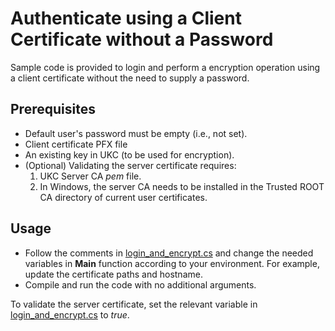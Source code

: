 # Authenticate using a Client Certificate without a Password

Sample code is provided to login and perform a encryption operation using a client certificate without the need to supply a password.

## Prerequisites

- Default user's password must be empty (i.e., not set).
- Client certificate PFX file
- An existing key in UKC (to be used for encryption).
- (Optional) Validating the server certificate requires:
    1. UKC Server CA *pem* file.
    2. In Windows, the server CA needs to be installed in the Trusted ROOT CA directory of current user certificates.

## Usage

- Follow the comments in [login_and_encrypt.cs](./c-sharp/login_and_encrypt.cs) and change the needed variables in **Main** function according to your environment. For example, update the certificate paths and hostname.
- Compile and run the code with no additional arguments.

To validate the server certificate, set the relevant variable in [login_and_encrypt.cs](./c-sharp/login_and_encrypt.cs) to *true*.

